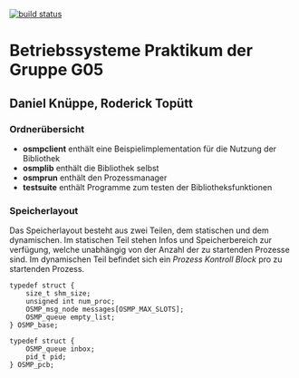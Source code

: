 [![build status](https://git.fh-muenster.de/ospr/g05/badges/master/pipeline.svg)
](https://git.fh-muenster.de/ospr/g05/commits/master/pipeline.svg)


# Betriebssysteme Praktikum der Gruppe G05
## Daniel Knüppe, Roderick Topütt

### Ordnerübersicht 

* **osmpclient** enthält eine Beispielimplementation für die Nutzung der Bibliothek
* **osmplib** enthält die Bibliothek selbst
* **osmprun** enthält den Prozessmanager
* **testsuite** enthält Programme zum testen der Bibliotheksfunktionen


### Speicherlayout

Das Speicherlayout besteht aus zwei Teilen, dem statischen und dem dynamischen.
Im statischen Teil stehen Infos und Speicherbereich zur verfügung, welche unabhängig
von der Anzahl der zu startenden Prozesse sind. Im dynamischen Teil befindet sich
ein *Prozess Kontroll Block* pro zu startenden Prozess.

~~~~
typedef struct {
    size_t shm_size;
    unsigned int num_proc;
    OSMP_msg_node messages[OSMP_MAX_SLOTS];
    OSMP_queue empty_list;
} OSMP_base;

typedef struct {
    OSMP_queue inbox;
    pid_t pid;
} OSMP_pcb;
~~~~
